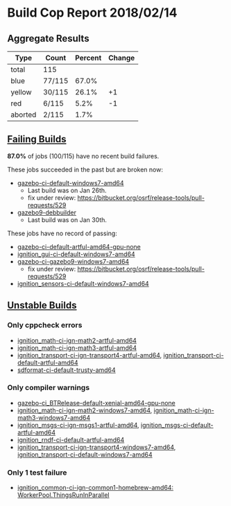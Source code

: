 # Build Cop Report 2018/02/14 #

## Aggregate Results

| Type | Count | Percent | Change |
|--|--|--|--|
| total | 115 | |  |
| blue | 77/115 | 67.0% |  |
| yellow | 30/115 | 26.1% | +1 |
| red | 6/115 | 5.2% | -1 |
| aborted | 2/115 | 1.7% |  |

## [Failing Builds](https://build.osrfoundation.org/view/main/view/BuildCopFail/) ##

**87.0%** of jobs (100/115) have no recent build failures.


These jobs succeeded in the past but are broken now:

* [gazebo-ci-default-windows7-amd64](https://build.osrfoundation.org/view/main/view/BuildCopFail/job/gazebo-ci-default-windows7-amd64/)
    * Last build was on Jan 26th.
    * fix under review: https://bitbucket.org/osrf/release-tools/pull-requests/529
* [gazebo9-debbuilder](https://build.osrfoundation.org/view/main/view/BuildCopFail/job/gazebo9-debbuilder/)
    * Last build was on Jan 30th.

These jobs have no record of passing:

* [gazebo-ci-default-artful-amd64-gpu-none](https://build.osrfoundation.org/view/main/view/BuildCopFail/job/gazebo-ci-default-artful-amd64-gpu-none/)
* [ignition_gui-ci-default-windows7-amd64](https://build.osrfoundation.org/view/main/view/BuildCopFail/job/ignition_gui-ci-default-windows7-amd64/)
* [gazebo-ci-gazebo9-windows7-amd64](https://build.osrfoundation.org/view/main/view/BuildCopFail/job/gazebo-ci-gazebo9-windows7-amd64/)
    * fix under review: https://bitbucket.org/osrf/release-tools/pull-requests/529
* [ignition_sensors-ci-default-windows7-amd64](https://build.osrfoundation.org/view/main/view/BuildCopFail/job/ignition_sensors-ci-default-windows7-amd64/)

## [Unstable Builds](https://build.osrfoundation.org/view/main/view/BuildCopFail/) ##

### Only cppcheck errors ###

* [ignition_math-ci-ign-math2-artful-amd64](https://build.osrfoundation.org/view/main/view/BuildCopFail/job/ignition_math-ci-ign-math2-artful-amd64/2/cppcheckResult/)
* [ignition_math-ci-ign-math3-artful-amd64](https://build.osrfoundation.org/view/main/view/BuildCopFail/job/ignition_math-ci-ign-math3-artful-amd64/2/cppcheckResult/)
* [ignition_transport-ci-ign-transport4-artful-amd64](https://build.osrfoundation.org/view/main/view/BuildCopFail/job/ignition_transport-ci-ign-transport4-artful-amd64/5/cppcheckResult/), [ignition_transport-ci-default-artful-amd64](https://build.osrfoundation.org/view/main/view/BuildCopFail/job/ignition_transport-ci-default-artful-amd64/5/cppcheckResult/)
* [sdformat-ci-default-trusty-amd64](https://build.osrfoundation.org/view/main/view/BuildCopFail/job/sdformat-ci-default-trusty-amd64/109/cppcheckResult/)

### Only compiler warnings ###

* [gazebo-ci_BTRelease-default-xenial-amd64-gpu-none](https://build.osrfoundation.org/view/main/view/BuildCopFail/job/gazebo-ci_BTRelease-default-xenial-amd64-gpu-none/86/warningsResult/)
* [ignition_math-ci-ign-math2-windows7-amd64](https://build.osrfoundation.org/view/main/view/BuildCopFail/job/ignition_math-ci-ign-math2-windows7-amd64/5/warningsResult/), [ignition_math-ci-ign-math3-windows7-amd64](https://build.osrfoundation.org/view/main/view/BuildCopFail/job/ignition_math-ci-ign-math3-windows7-amd64/6/warningsResult/)
* [ignition_msgs-ci-ign-msgs1-artful-amd64](https://build.osrfoundation.org/view/main/view/BuildCopFail/job/ignition_msgs-ci-ign-msgs1-artful-amd64/2/warnings22Result/), [ignition_msgs-ci-default-artful-amd64](https://build.osrfoundation.org/view/main/view/BuildCopFail/job/ignition_msgs-ci-default-artful-amd64/2/warningsResult/)
* [ignition_rndf-ci-default-artful-amd64](https://build.osrfoundation.org/view/main/view/BuildCopFail/job/ignition_rndf-ci-default-artful-amd64/2/warnings22Result/)
* [ignition_transport-ci-ign-transport4-windows7-amd64](https://build.osrfoundation.org/view/main/view/BuildCopFail/job/ignition_transport-ci-ign-transport4-windows7-amd64/5/warningsResult/), [ignition_transport-ci-default-windows7-amd64](https://build.osrfoundation.org/view/main/view/BuildCopFail/job/ignition_transport-ci-default-windows7-amd64/138/warningsResult/)

### Only 1 test failure ###

* [ignition_common-ci-ign-common1-homebrew-amd64: WorkerPool.ThingsRunInParallel](https://build.osrfoundation.org/view/main/view/BuildCopFail/job/ignition_common-ci-ign-common1-homebrew-amd64/3/testReport/(root)/WorkerPool/ThingsRunInParallel/)